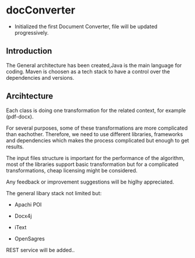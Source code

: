 # docConverter

* Initialized the first Document Converter, file will be updated progressively.

## Introduction

The General architecture has been created,Java is the main language for coding. Maven is choosen as a tech stack to have a control over the dependencies and versions. 



## Arcihtecture

Each class is doing one transformation for the related context, for example (pdf-docx).

For several purposes, some of these transformations are more complicated than eachother. Therefore, we need to use different libraries, frameworks and dependencies which makes the process complicated but enough to get results.

The input files structure is important for the performance of the algorithm, most of the libraries support basic transformation but for a complicated transformations, cheap licensing might be considered.

Any feedback or improvement suggestions will be higlhy appreciated.

The general libary stack not limited but:

* Apachi POI

* Docx4j

* iText

* OpenSagres

REST service will be added..


